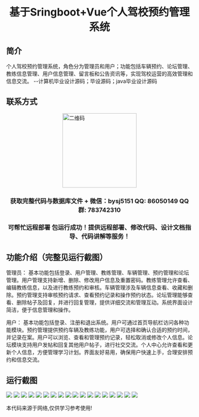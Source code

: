 <p><h1 align="center">基于Sringboot+Vue个人驾校预约管理系统</h1></p>

## 简介
个人驾校预约管理系统，角色分为管理员和用户；功能包括车辆预约、论坛管理、教练信息管理、用户信息管理、留言板和公告资讯等，实现驾校运营的高效管理和信息交流。    --计算机毕业设计源码；毕设源码；java毕业设计源码


## 联系方式
<img src="https://bs-1329754181.cos.ap-shanghai.myqcloud.com/wx.jpg" alt="二维码" style="display: block; margin: 0 auto;" width="200px">
<p><h3 align="center">获取完整代码与数据库文件 + 微信：bysj5151 QQ: 86050149 QQ群: 783742310</h3></p>
<p><h3 align="center">可帮忙远程部署 包运行成功！提供远程部署、修改代码、设计文档指导、代码讲解等服务！</h3></p>

## 功能介绍（完整见运行截图）
管理员： 基本功能包括登录、用户管理、教练管理、车辆管理、预约管理和论坛管理。用户管理支持新增、删除、修改用户信息及重置密码。教练管理允许查看、编辑教练信息，以及进行教练预约和审核。车辆管理涉及车辆信息查看、收藏和删除。预约管理支持审核预约请求、查看预约记录和操作预约状态。论坛管理能够查看、删除帖子及回复，并进行回复管理，提供详细交流和管理互动。系统界面设计简洁，便于信息管理和操作。

用户： 基本功能包括登录、注册和退出系统。用户可通过首页导航栏访问各种功能模块。预约管理提供预约车辆及教练功能，用户可选择和确认合适的预约时间，并记录在案。用户可以浏览、查看和管理预约记录，轻松取消或修改个人信息。论坛模块支持用户发帖和回复其他用户帖子，进行社交交流。个人中心允许查看和更新个人信息，方便管理学习计划。界面友好易用，确保用户快速上手，合理安排预约和信息交流。


## 运行截图
![](https://bs-1329754181.cos.ap-shanghai.myqcloud.com/spring/PersonalDrivingSchoolAppointmentManagementSystem/img/001.jpg)
![](https://bs-1329754181.cos.ap-shanghai.myqcloud.com/spring/PersonalDrivingSchoolAppointmentManagementSystem/img/002.jpg)
![](https://bs-1329754181.cos.ap-shanghai.myqcloud.com/spring/PersonalDrivingSchoolAppointmentManagementSystem/img/003.jpg)
![](https://bs-1329754181.cos.ap-shanghai.myqcloud.com/spring/PersonalDrivingSchoolAppointmentManagementSystem/img/004.jpg)
![](https://bs-1329754181.cos.ap-shanghai.myqcloud.com/spring/PersonalDrivingSchoolAppointmentManagementSystem/img/005.jpg)
![](https://bs-1329754181.cos.ap-shanghai.myqcloud.com/spring/PersonalDrivingSchoolAppointmentManagementSystem/img/006.jpg)
![](https://bs-1329754181.cos.ap-shanghai.myqcloud.com/spring/PersonalDrivingSchoolAppointmentManagementSystem/img/007.jpg)
![](https://bs-1329754181.cos.ap-shanghai.myqcloud.com/spring/PersonalDrivingSchoolAppointmentManagementSystem/img/008.jpg)
![](https://bs-1329754181.cos.ap-shanghai.myqcloud.com/spring/PersonalDrivingSchoolAppointmentManagementSystem/img/009.jpg)
![](https://bs-1329754181.cos.ap-shanghai.myqcloud.com/spring/PersonalDrivingSchoolAppointmentManagementSystem/img/010.jpg)
![](https://bs-1329754181.cos.ap-shanghai.myqcloud.com/spring/PersonalDrivingSchoolAppointmentManagementSystem/img/011.jpg)
![](https://bs-1329754181.cos.ap-shanghai.myqcloud.com/spring/PersonalDrivingSchoolAppointmentManagementSystem/img/012.jpg)
![](https://bs-1329754181.cos.ap-shanghai.myqcloud.com/spring/PersonalDrivingSchoolAppointmentManagementSystem/img/013.jpg)
![](https://bs-1329754181.cos.ap-shanghai.myqcloud.com/spring/PersonalDrivingSchoolAppointmentManagementSystem/img/014.jpg)
![](https://bs-1329754181.cos.ap-shanghai.myqcloud.com/spring/PersonalDrivingSchoolAppointmentManagementSystem/img/015.jpg)
![](https://bs-1329754181.cos.ap-shanghai.myqcloud.com/spring/PersonalDrivingSchoolAppointmentManagementSystem/img/016.jpg)
![](https://bs-1329754181.cos.ap-shanghai.myqcloud.com/spring/PersonalDrivingSchoolAppointmentManagementSystem/img/017.jpg)
![](https://bs-1329754181.cos.ap-shanghai.myqcloud.com/spring/PersonalDrivingSchoolAppointmentManagementSystem/img/018.jpg)

<p>本代码来源于网络,仅供学习参考使用!</p>
